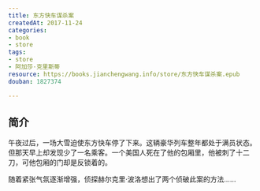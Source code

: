 ```yaml
---
title: 东方快车谋杀案
createdAt: 2017-11-24
categories: 
- book
- store
tags: 
- store
- 阿加莎·克里斯蒂
resource: https://books.jianchengwang.info/store/东方快车谋杀案.epub
douban: 1827374

---
```


## 简介

午夜过后，一场大雪迫使东方快车停了下来。这辆豪华列车整年都处于满员状态。但那天早上却发现少了一名乘客。一个美国人死在了他的包厢里，他被刺了十二刀，可他包厢的门却是反锁着的。

随着紧张气氛逐渐增强，侦探赫尔克里·波洛想出了两个侦破此案的方法……

